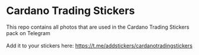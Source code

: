 # Cardano Trading Stickers
This repo contains all photos that are used in the Cardano Trading Stickers pack on Telegram <br>
<br>
Add it to your stickers here: https://t.me/addstickers/cardanotradingstickers
